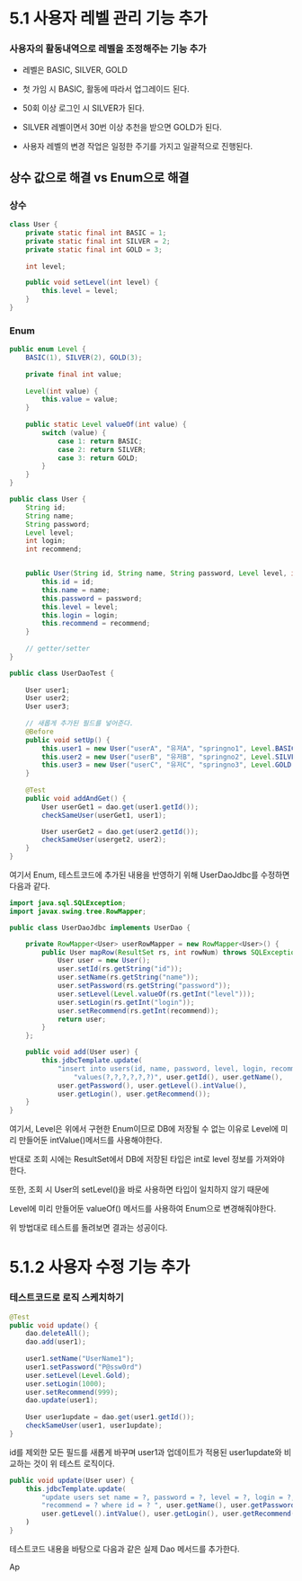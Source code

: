 # 5.1 사용자 레벨 관리 기능 추가

### 사용자의 활동내역으로 레벨을 조정해주는 기능 추가

- 레벨은 BASIC, SILVER, GOLD
 
- 첫 가임 시 BASIC, 활동에 따라서 업그레이드 된다.

- 50회 이상 로그인 시 SILVER가 된다.

- SILVER 레벨이면서 30번 이상 추천을 받으면 GOLD가 된다.

- 사용자 레벨의 변경 작업은 일정한 주기를 가지고 일괄적으로 진행된다.

## 상수 값으로 해결 vs Enum으로 해결

### 상수

```java
class User {
    private static final int BASIC = 1;
    private static final int SILVER = 2;
    private static final int GOLD = 3;
    
    int level;

    public void setLevel(int level) {
        this.level = level;
    }
}
```

### Enum

```java
public enum Level {
    BASIC(1), SILVER(2), GOLD(3);
    
    private final int value;
    
    Level(int value) {
        this.value = value;
    }
    
    public static Level valueOf(int value) {
        switch (value) {
            case 1: return BASIC;
            case 2: return SILVER;
            case 3: return GOLD;
        }
    }
}

public class User {
    String id;
    String name;
    String password;
    Level level;
    int login;
    int recommend;


    public User(String id, String name, String password, Level level, int login, int recommend) {
        this.id = id;
        this.name = name;
        this.password = password;
        this.level = level;
        this.login = login;
        this.recommend = recommend;
    } 
    
    // getter/setter
}

public class UserDaoTest {
    
    User user1;
    User user2;
    User user3;
    
    // 새롭게 추가된 필드를 넣어준다.
    @Before
    public void setUp() {
        this.user1 = new User("userA", "유저A", "springno1", Level.BASIC, 1, 0);
        this.user2 = new User("userB", "유저B", "springno2", Level.SILVER, 55, 10);
        this.user3 = new User("userC", "유저C", "springno3", Level.GOLD, 101, 40);
    }
    
    @Test
    public void addAndGet() {
        User userGet1 = dao.get(user1.getId());
        checkSameUser(userGet1, user1);

        User userGet2 = dao.get(user2.getId());
        checkSameUser(userget2, user2);
    }
}
```

여기서 Enum, 테스트코드에 추가된 내용을 반영하기 위해 UserDaoJdbc를 수정하면 다음과 같다.

```java
import java.sql.SQLException;
import javax.swing.tree.RowMapper;

public class UserDaoJdbc implements UserDao {

    private RowMapper<User> userRowMapper = new RowMapper<User>() {
        public User mapRow(ResultSet rs, int rowNum) throws SQLException {
            User user = new User();
            user.setId(rs.getString("id"));
            user.setName(rs.getString("name"));
            user.setPassword(rs.getString("password"));
            user.setLevel(Level.valueOf(rs.getInt("level")));
            user.setLogin(rs.getInt("login"));
            user.setRecommend(rs.getInt(recommend));
            return user;
        }
    };

    public void add(User user) {
        this.jdbcTemplate.update(
            "insert into users(id, name, password, level, login, recommend) " +
                "values(?,?,?,?,?,?)", user.getId(), user.getName(),
            user.getPassword(), user.getLevel().intValue(),
            user.getLogin(), user.getRecommend());
    }
}
```

여기서, Level은 위에서 구현한 Enum이므로 DB에 저장될 수 없는 이유로 Level에 미리 만들어둔 intValue()메서드를 사용해야한다.

반대로 조회 시에는 ResultSet에서 DB에 저장된 타입은 int로 level 정보를 가져와야 한다.

또한, 조회 시 User의 setLevel()을 바로 사용하면 타입이 일치하지 않기 때문에

Level에 미리 만들어둔 valueOf() 메서드를 사용하여 Enum으로 변경해줘야한다.

위 방법대로 테스트를 돌려보면 결과는 성공이다.

# 5.1.2 사용자 수정 기능 추가

### 테스트코드로 로직 스케치하기

```java
@Test
public void update() {
    dao.deleteAll();
    dao.add(user1);
    
    user1.setName("UserName1");
    user1.setPassword("P@ssw0rd")
    user.setLevel(Level.Gold);
    user.setLogin(1000);
    user.setRecommend(999);
    dao.update(user1);
    
    User user1update = dao.get(user1.getId());
    checkSameUser(user1, user1update);
}
```

id를 제외한 모든 필드를 새롭게 바꾸며 user1과 업데이트가 적용된 user1update와 비교하는 것이 위 테스트 로직이다.

```java
public void update(User user) {
    this.jdbcTemplate.update(
        "update users set name = ?, password = ?, level = ?, login = ?, " +
        "recommend = ? where id = ? ", user.getName(), user.getPassword(), 
        user.getLevel().intValue(), user.getLogin(), user.getRecommend(), user.getId());
    )
}
```

테스트코드 내용을 바탕으로 다음과 같은 실제 Dao 메서드를 추가한다.

Ap
